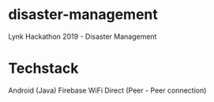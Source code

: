 # disaster-management
Lynk Hackathon 2019 - Disaster Management

# Techstack
Android (Java)
Firebase
WiFi Direct (Peer - Peer connection)

